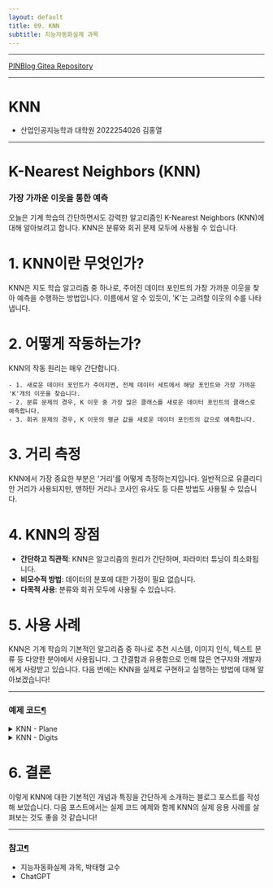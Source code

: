 ```yaml
---
layout: default
title: 09. KNN
subtitle: 지능자동화실제 과목
---
```

-----

[PINBlog Gitea Repository](https://gitea.pinblog.codes/CBNU/09_KNN)

-----

# KNN
- 산업인공지능학과 대학원
    2022254026
        김홍열


---


# **K-Nearest Neighbors (KNN)**
### **가장 가까운 이웃을 통한 예측**

오늘은 기계 학습의 간단하면서도 강력한 알고리즘인 K-Nearest Neighbors (KNN)에 대해 알아보려고 합니다. 
KNN은 분류와 회귀 문제 모두에 사용될 수 있습니다.


# **1. KNN이란 무엇인가?**

KNN은 지도 학습 알고리즘 중 하나로, 주어진 데이터 포인트의 가장 가까운 이웃을 찾아 예측을 수행하는 방법입니다. 
이름에서 알 수 있듯이, 'K'는 고려할 이웃의 수를 나타냅니다.


# **2. 어떻게 작동하는가?**

KNN의 작동 원리는 매우 간단합니다.

    - 1. 새로운 데이터 포인트가 주어지면, 전체 데이터 세트에서 해당 포인트와 가장 가까운 'K'개의 이웃을 찾습니다.
    - 2. 분류 문제의 경우, K 이웃 중 가장 많은 클래스를 새로운 데이터 포인트의 클래스로 예측합니다.
    - 3. 회귀 문제의 경우, K 이웃의 평균 값을 새로운 데이터 포인트의 값으로 예측합니다.


# **3. 거리 측정**

KNN에서 가장 중요한 부분은 '거리'를 어떻게 측정하는지입니다. 
일반적으로 유클리디안 거리가 사용되지만, 맨하탄 거리나 코사인 유사도 등 다른 방법도 사용될 수 있습니다.


# **4. KNN의 장점**

- **간단하고 직관적**: KNN은 알고리즘의 원리가 간단하며, 파라미터 튜닝이 최소화됩니다.
- **비모수적 방법**: 데이터의 분포에 대한 가정이 필요 없습니다.
- **다목적 사용**: 분류와 회귀 모두에 사용될 수 있습니다.


# **5. 사용 사례**

KNN은 기계 학습의 기본적인 알고리즘 중 하나로 추천 시스템, 이미지 인식, 텍스트 분류 등 다양한 분야에서 사용됩니다.
그 간결함과 유용함으로 인해 많은 연구자와 개발자에게 사랑받고 있습니다.
다음 번에는 KNN을 실제로 구현하고 실행하는 방법에 대해 알아보겠습니다!


---

### 예제 코드[¶]()

<details>
<summary>KNN - Plane</summary>

<details>
<summary>Main Func</summary>
<div markdown="1">
  
```c++

void kNN()
{
	img = Mat::zeros(Size(500, 500), CV_8UC3);
	knn = KNearest::create();

	namedWindow("knn");
	//createTrackbar("k", "knn", &k_value, 5, on_k_changed);

	const int NUM = 30;
	Mat rn(NUM, 2, CV_32SC1);

	randn(rn, 0, 50);
	for (int i = 0; i < NUM; i++)
		addPoint(Point(rn.at<int>(i, 0) + 150, rn.at<int>(i, 1) + 150), 0);

	randn(rn, 0, 50);
	for (int i = 0; i < NUM; i++)
		addPoint(Point(rn.at<int>(i, 0) + 350, rn.at<int>(i, 1) + 150), 1);

	randn(rn, 0, 70);
	for (int i = 0; i < NUM; i++)
		addPoint(Point(rn.at<int>(i, 0) + 250, rn.at<int>(i, 1) + 400), 2);

	createTrackbar("k", "knn", &k_value, 5, on_k_changed);
	trainAndDisplay();
	waitKey();

	return;
}

```

</div>
</details>

<details>
<summary>Key Event</summary>
<div markdown="1">
  
```c++

void on_k_changed(int, void*)
{
	if (k_value < 1) k_value = 1;
	trainAndDisplay();
}

```

</div>
</details>

<details>
<summary>Add Point Func</summary>
<div markdown="1">
  
```c++

void addPoint(const Point& pt, int cls)
{
	Mat new_sample = (Mat_<float>(1, 2) << pt.x, pt.y);
	train.push_back(new_sample);

	Mat new_label = (Mat_<int>(1, 1) << cls);
	label.push_back(new_label);
}

```

</div>
</details>

<details>
<summary>Display Func</summary>
<div markdown="1">
  
```c++

void trainAndDisplay()
{
	knn->train(train, ROW_SAMPLE, label);
	for (int i = 0; i < img.rows; ++i) {
		for (int j = 0; j < img.cols; ++j) {
			Mat sample = (Mat_<float>(1, 2) << j, i);
			Mat res;
			knn->findNearest(sample, k_value, res);
			int response = cvRound(res.at<float>(0, 0));
			if (response == 0)
				img.at<Vec3b>(i, j) = Vec3b(128, 128, 255);  // R
			else if (response == 1)
				img.at<Vec3b>(i, j) = Vec3b(128, 255, 128); // G
			else if (response == 2)
				img.at<Vec3b >(i, j) = Vec3b(255, 128, 128);  // B
		}
	}

	for (int i = 0; i < train.rows; i++)
	{
		int x = cvRound(train.at<float>(i, 0));
		int y = cvRound(train.at<float>(i, 1));
		int l = label.at<int>(i, 0);

		if (l == 0)
			circle(img, Point(x, y), 5, Scalar(0, 0, 128), -1, LINE_AA);
		else if (1 == 1)
			circle(img, Point(x, y), 5, Scalar(0, 128, 0), -1, LINE_AA);
		else if (1 == 2)
			circle(img, Point(x, y), 5, Scalar(128, 0, 0), -1, LINE_AA);
	}

	imshow("knn", img);
	imwrite("knn-result1.png", img);
}

```

</div>
</details>

<div markdown="1">
	
![Result](/assets/img/knn-result1.png)

</div>

</details>


<details>
<summary>KNN - Digits</summary>

<details>
<summary>Train</summary>
<div markdown="1">
  
```c++

Ptr<KNearest> train_knn()
{
	Mat digits = imread("digits.png", IMREAD_GRAYSCALE);
	if (digits.empty())
	{
		cerr << "Image load failed!" << endl;
		return 0;
	}

	Mat train_images, train_labels;

	for (int j = 0; j < 50; j++)
	{
		for (int i = 0; i < 100; i++)
		{
			Mat roi, roi_float, roi_flatten;
			roi = digits(Rect(i * 20, j * 20, 20, 20));
			roi.convertTo(roi_float, CV_32F);
			roi_flatten = roi_float.reshape(1, 1);

			train_images.push_back(roi_flatten);
			train_labels.push_back(j / 5);
		}
	}

	Ptr<KNearest> knn = KNearest::create();
	knn->train(train_images, ROW_SAMPLE, train_labels);

	return knn;
}

```

</div>
</details>

<details>
<summary>Mouse Event</summary>
<div markdown="1">
  
```c++

Point ptPrev(-1, -1);
void on_mouse(int event, int x, int y, int flags, void* userdata)
{
	Mat img = *(Mat*)userdata;

	if (event == EVENT_LBUTTONDOWN)
	{
		ptPrev = Point(x, y);
	}
	else if (event == EVENT_LBUTTONUP)
	{
		ptPrev = Point(-1, -1);
	}
	else if (event == EVENT_MOUSEMOVE && (flags & EVENT_FLAG_LBUTTON))
	{
		line(img, ptPrev, Point(x, y), Scalar::all(255), 40, LINE_AA, 0);
		ptPrev = Point(x, y);
		imshow("img", img);
	}
}

```

</div>
</details>

<details>
<summary>Main Func</summary>
<div markdown="1">
  
```c++

int knn_digits()
{
	Ptr<KNearest> knn = train_knn();

	if (knn.empty())
	{
		cerr << "Training failed!" << endl;
		return -1;
	}

	Mat img = Mat::zeros(400, 400, CV_8U);
	imshow("img", img);
	setMouseCallback("img", on_mouse, (void*)&img);

	while (true)
	{
		int c = waitKey(0);
		if (c == 27)
			break;
		else if (c == ' ')
		{
			Mat img_resize, img_float, img_flatten, res;

			resize(img, img_resize, Size(20, 20), 0, 0, INTER_AREA);
			img_resize.convertTo(img_float, CV_32F);
			img_flatten = img_float.reshape(1, 1);

			knn->findNearest(img_flatten, 3, res);
			cout << cvRound(res.at<float>(0, 0)) << endl;

			img.setTo(0);
			imshow("img", img);
			imwrite("knn-result2.png", img);
		}
	}

	return 0;
}

```

</div>
</details>

<div markdown="1">
	
![Origin](/assets/img/digits.png)
![Result](/assets/img/knn-result2.png)
![Result](/assets/img/knn-result3.png)

</div>

</details>


# **6. 결론**

이렇게 KNN에 대한 기본적인 개념과 특징을 간단하게 소개하는 블로그 포스트를 작성해 보았습니다. 
다음 포스트에서는 실제 코드 예제와 함께 KNN의 실제 응용 사례를 살펴보는 것도 좋을 것 같습니다!


---

### 참고[¶]()

- 지능자동화실제 과목, 박태형 교수
- ChatGPT
